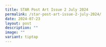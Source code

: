 ```yaml
---
title: STAR Post Art Issue 2 July 2024
permalink: /star-post-art-issue-2-july-2024/
date: 2024-07-23
layout: post
description: ""
image: ""
variant: tiptap
---
```

